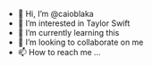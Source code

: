 - 👋 Hi, I’m @caioblaka
- 👀 I’m interested in Taylor Swift
- 🌱 I’m currently learning this
- 💞️ I’m looking to collaborate on me
- 📫 How to reach me ...

<!---
caioblaka/caioblaka is a ✨ special ✨ repository because its `README.md` (this file) appears on your GitHub profile.
You can click the Preview link to take a look at your changes.
--->
